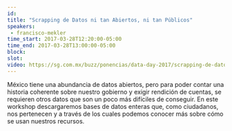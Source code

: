 ```yaml
---
id: 
title: "Scrapping de Datos ni tan Abiertos, ni tan Públicos"
speakers:
 - francisco-mekler
time_start: 2017-03-28T12:20:00-05:00
time_end: 2017-03-28T13:00:00-05:00
block: 
slot: 
video: https://sg.com.mx/buzz/ponencias/data-day-2017/scrapping-de-datos-ni-tan-abiertos-ni-tan-publicos
---
```


México tiene una abundancia de datos abiertos, pero para poder contar una historia coherente sobre nuestro gobierno y exigir rendición de cuentas, se requieren otros datos que son un poco más difíciles de conseguir. En este workshop descargaremos bases de datos enteras que, como ciudadanos, nos pertenecen y a través de los cuales podemos conocer más sobre cómo se usan nuestros recursos.